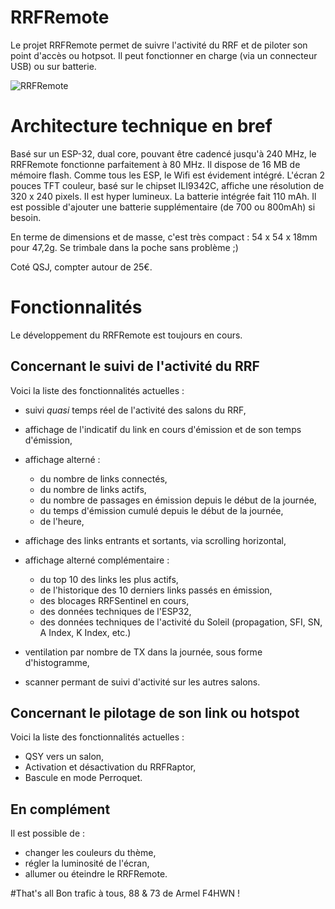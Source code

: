 # RRFRemote
Le projet RRFRemote permet de suivre l'activité du RRF et de piloter son point d'accès ou hotpsot. Il peut fonctionner en charge (via un connecteur USB) ou sur batterie. 

![RRFRemote](https://github.com/armel/RRFRemote/blob/feature_alpha/img/RRFRemote.jpeg)

# Architecture technique en bref

Basé sur un ESP-32, dual core, pouvant être cadencé jusqu'à 240 MHz, le RRFRemote fonctionne parfaitement à 80 MHz. Il dispose de 16 MB de mémoire flash. Comme tous les ESP, le Wifi est évidement intégré. L'écran 2 pouces TFT couleur, basé sur le chipset ILI9342C, affiche une résolution de 320 x 240 pixels. Il est hyper lumineux. La batterie intégrée fait 110 mAh. Il est possible d'ajouter une batterie supplémentaire (de 700 ou 800mAh) si besoin. 

En terme de dimensions et de masse, c'est très compact : 54 x 54 x 18mm pour 47,2g. Se trimbale dans la poche sans problème ;) 

Coté QSJ, compter autour de 25€.

# Fonctionnalités

Le développement du RRFRemote est toujours en cours.

## Concernant le suivi de l'activité du RRF
Voici la liste des fonctionnalités actuelles :

- suivi _quasi_ temps réel de l'activité des salons du RRF,
- affichage de l'indicatif du link en cours d'émission et de son temps d'émission,
- affichage alterné :
	- du nombre de links connectés,
	- du nombre de links actifs,
	- du nombre de passages en émission depuis le début de la journée,
	- du temps d'émission cumulé depuis le début de la journée,
	- de l'heure,
	
- affichage des links entrants et sortants, via scrolling horizontal,
- affichage alterné complémentaire :
	- du top 10 des links les plus actifs,
	- de l'historique des 10 derniers links passés en émission,
	- des blocages RRFSentinel en cours,
	- des données techniques de l'ESP32,
	- des données techniques de l'activité du Soleil (propagation, SFI, SN, A Index, K Index, etc.)
- ventilation par nombre de TX dans la journée, sous forme d'histogramme,
- scanner permant de suivi d'activité sur les autres salons.

## Concernant le pilotage de son link ou hotspot
Voici la liste des fonctionnalités actuelles :

- QSY vers un salon,
- Activation et désactivation du RRFRaptor,
- Bascule en mode Perroquet.

## En complément 
Il est possible de :

- changer les couleurs du thème,
- régler la luminosité de l'écran,
- allumer ou éteindre le RRFRemote.

#That's all
Bon trafic à tous, 88 & 73 de Armel F4HWN ! 

